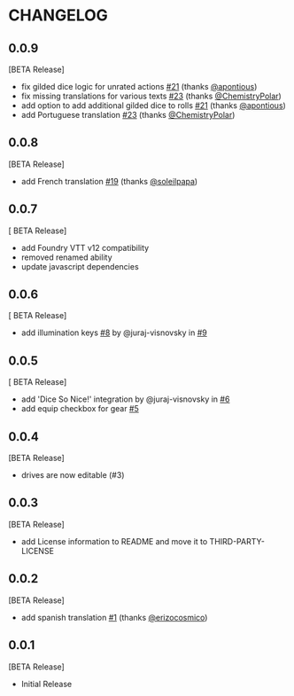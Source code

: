 # CHANGELOG

## 0.0.9

[BETA Release]
- fix gilded dice logic for unrated actions [#21](https://github.com/ceriath/candelafvtt/pull/21) (thanks [@apontious](https://github.com/apontious))
- fix missing translations for various texts [#23](https://github.com/ceriath/candelafvtt/pull/23) (thanks [@ChemistryPolar](https://github.com/ChemistryPolar))
- add option to add additional gilded dice to rolls [#21](https://github.com/ceriath/candelafvtt/pull/21) (thanks [@apontious](https://github.com/apontious))
- add Portuguese translation [#23](https://github.com/ceriath/candelafvtt/pull/23) (thanks [@ChemistryPolar](https://github.com/ChemistryPolar))

## 0.0.8

[BETA Release]
- add French translation [#19](https://github.com/ceriath/candelafvtt/pull/19) (thanks [@soleilpapa](https://github.com/soleilpapa))

## 0.0.7

[ BETA Release]
- add Foundry VTT v12 compatibility
- removed renamed ability
- update javascript dependencies

## 0.0.6

[ BETA Release]
- add illumination keys [#8](https://github.com/ceriath/candelafvtt/issues/8) by @juraj-visnovsky in [#9](https://github.com/ceriath/candelafvtt/pull/9)

## 0.0.5

[ BETA Release]
- add 'Dice So Nice!' integration by @juraj-visnovsky in [#6](https://github.com/ceriath/candelafvtt/pull/6)
- add equip checkbox for gear [#5](https://github.com/ceriath/candelafvtt/issues/5)

## 0.0.4

[BETA Release]
- drives are now editable (#3)

## 0.0.3

[BETA Release]
- add License information to README and move it to THIRD-PARTY-LICENSE

## 0.0.2

[BETA Release]
- add spanish translation [#1](https://github.com/ceriath/candelafvtt/pull/1) (thanks [@erizocosmico](https://github.com/erizocosmico))

## 0.0.1

[BETA Release]
- Initial Release